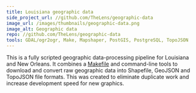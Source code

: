 ```yaml
---
title: Louisiana geographic data
side_project_url: //github.com/TheLens/geographic-data
image_url: /images/thumbnails/geographic-data.png
image_alt: Geographic data
repo: //github.com/TheLens/geographic-data
tools: GDAL/ogr2ogr, Make, Mapshaper, PostGIS, PostgreSQL, TopoJSON
---
```

This is a fully scripted geographic data-processing pipeline for Louisiana and New Orleans. It combines a [Makefile](https://github.com/TheLens/geographic-data/blob/master/Makefile) and command-line tools to download and convert raw geographic data into Shapefile, GeoJSON and TopoJSON file formats. This was created to eliminate duplicate work and increase development speed for new graphics.